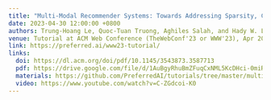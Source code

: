 ```yaml
---
title: "Multi-Modal Recommender Systems: Towards Addressing Sparsity, Comparability, and Explainability"
date: 2023-04-30 12:00:00 +0800
authors: Trung-Hoang Le, Quoc-Tuan Truong, Aghiles Salah, and Hady W. Lauw
venue: Tutorial at ACM Web Conference (TheWebConf'23 or WWW'23), Apr 2023.
link: https://preferred.ai/www23-tutorial/
links:
  doi: https://dl.acm.org/doi/pdf/10.1145/3543873.3587713
  pdf: https://drive.google.com/file/d/1AuBgyRhuBmZFuqCxNML5KcDHci-0miR-
  materials: https://github.com/PreferredAI/tutorials/tree/master/multimodal-www23
  video: https://www.youtube.com/watch?v=C-ZGdcoi-K0
---
```

